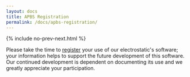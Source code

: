```yaml
---
layout: docs
title: APBS Registration
permalink: /docs/apbs-registration/
---
```



{% include no-prev-next.html %}

<p>Please take the time to <a target="_blank" href="https://docs.google.com/forms/d/1CsftV09vLGIxeMHwevGy8SDVYKoihs8EWLNjsbjxIRw/viewform">register</a> your use of our electrostatic's software; your information helps to support the future development of this software. Our continued development is dependent on documenting its use and we greatly appreciate your participation.</p>